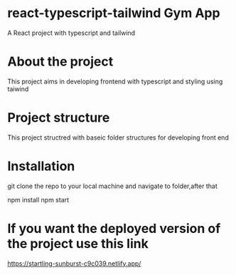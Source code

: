 # react-typescript-tailwind Gym App

A React project with typescript and tailwind

# About the project

This project aims in developing frontend with typescript and styling using taiwind

# Project structure

This project structred with baseic folder structures for developing front end

# Installation

git clone the repo to your local machine and navigate to folder,after that

npm install
npm start

# If you want the deployed version of the project use this link

https://startling-sunburst-c9c039.netlify.app/
